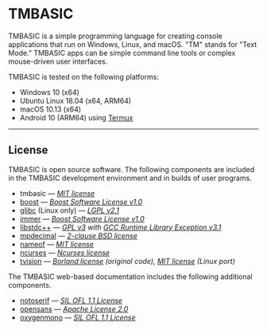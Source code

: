 # TMBASIC

TMBASIC is a simple programming language for creating console applications that run on Windows, Linux, and macOS. "TM" stands for "Text Mode." TMBASIC apps can be simple command line tools or complex mouse-driven user interfaces.

TMBASIC is tested on the following platforms:
- Windows 10 (x64)
- Ubuntu Linux 18.04 (x64, ARM64)
- macOS 10.13 (x64)
- Android 10 (ARM64) using [Termux](https://termux.com/)

___
## License
TMBASIC is open source software. The following components are included in the TMBASIC development environment and in builds of user programs.

- tmbasic — _[MIT license](LICENSE)_
- [boost](https://www.boost.org/) — _[Boost Software License v1.0](ext/boost/LICENSE_1_0.txt)_
- [glibc](https://www.gnu.org/software/libc/) (Linux only) — _[LGPL v2.1](ext/glibc/copyright)_
- [immer](https://github.com/arximboldi/immer) — _[Boost Software License v1.0](ext/immer/LICENSE)_
- [libstdc++](https://gcc.gnu.org/onlinedocs/libstdc++/) — _[GPL v3](ext/gcc/GPL-3) with [GCC Runtime Library Exception v3.1](ext/gcc/copyright)_
- [mpdecimal](https://www.bytereef.org/mpdecimal/) — _[2-clause BSD license](ext/mpdecimal/LICENSE.txt)_
- [nameof](https://github.com/Neargye/nameof) — _[MIT license](ext/nameof/LICENSE.txt)_
- [ncurses](https://en.wikipedia.org/wiki/Ncurses) — _[Ncurses license](ext/ncurses/COPYING)_
- [tvision](https://github.com/magiblot/tvision) — _[Borland license](ext/tvision/COPYRIGHT) (original code), [MIT license](ext/tvision/COPYRIGHT) (Linux port)_

The TMBASIC web-based documentation includes the following additional components.

- [notoserif](https://github.com/googlefonts/noto-fonts) — _[SIL OFL 1.1 License](ext/notoserif/OFL.txt)_
- [opensans](https://github.com/googlefonts/opensans) — _[Apache License 2.0](ext/opensans/LICENSE.txt)_
- [oxygenmono](https://github.com/KDE/oxygen-fonts) — _[SIL OFL 1.1 License](ext/oxygenmono/OFL.txt)_
